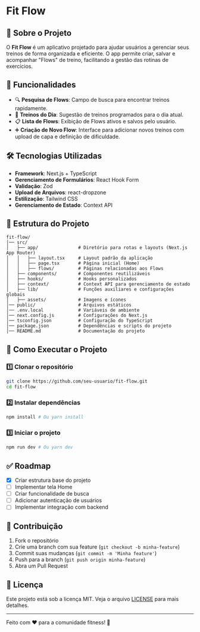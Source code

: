 # Fit Flow

## 📌 Sobre o Projeto
O **Fit Flow** é um aplicativo projetado para ajudar usuários a gerenciar seus treinos de forma organizada e eficiente. O app permite criar, salvar e acompanhar "Flows" de treino, facilitando a gestão das rotinas de exercícios.

## 🎯 Funcionalidades
- 🔍 **Pesquisa de Flows**: Campo de busca para encontrar treinos rapidamente.
- 📆 **Treinos do Dia**: Sugestão de treinos programados para o dia atual.
- 📋 **Lista de Flows**: Exibição de Flows ativos e salvos pelo usuário.
- ➕ **Criação de Novo Flow**: Interface para adicionar novos treinos com upload de capa e definição de dificuldade.

## 🛠️ Tecnologias Utilizadas
- **Framework**: Next.js + TypeScript
- **Gerenciamento de Formulários**: React Hook Form
- **Validação**: Zod
- **Upload de Arquivos**: react-dropzone
- **Estilização**: Tailwind CSS
- **Gerenciamento de Estado**: Context API

## 📂 Estrutura do Projeto
```
fit-flow/
│── src/
│   ├── app/               # Diretório para rotas e layouts (Next.js App Router)
│   │   ├── layout.tsx     # Layout padrão da aplicação
│   │   ├── page.tsx       # Página inicial (Home)
│   │   ├── flows/         # Páginas relacionadas aos Flows
│   ├── components/        # Componentes reutilizáveis
│   ├── hooks/             # Hooks personalizados
│   ├── context/           # Context API para gerenciamento de estado
│   ├── lib/               # Funções auxiliares e configurações globais
│   ├── assets/            # Imagens e ícones
│── public/                # Arquivos estáticos
│── .env.local             # Variáveis de ambiente
│── next.config.js         # Configurações do Next.js
│── tsconfig.json          # Configuração do TypeScript
│── package.json           # Dependências e scripts do projeto
│── README.md              # Documentação do projeto
```

## 🚀 Como Executar o Projeto
### 1️⃣ Clonar o repositório
```sh
git clone https://github.com/seu-usuario/fit-flow.git
cd fit-flow
```
### 2️⃣ Instalar dependências
```sh
npm install # Ou yarn install
```
### 3️⃣ Iniciar o projeto
```sh
npm run dev # Ou yarn dev
```

## ✅ Roadmap
- [X] Criar estrutura base do projeto
- [ ] Implementar tela Home
- [ ] Criar funcionalidade de busca
- [ ] Adicionar autenticação de usuários
- [ ] Implementar integração com backend

## 🤝 Contribuição
1. Fork o repositório
2. Crie uma branch com sua feature (`git checkout -b minha-feature`)
3. Commit suas mudanças (`git commit -m 'Minha feature'`)
4. Push para a branch (`git push origin minha-feature`)
5. Abra um Pull Request

## 📄 Licença
Este projeto está sob a licença MIT. Veja o arquivo [LICENSE](LICENSE) para mais detalhes.

---
Feito com ❤️ para a comunidade fitness! 💪

